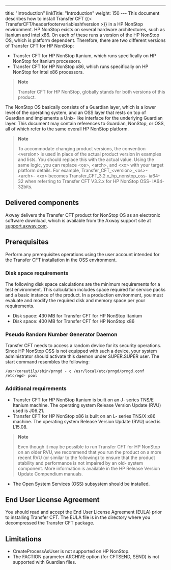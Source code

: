 ---
title: "Introduction"
linkTitle: "Introduction"
weight: 150
--- This document describes how to install Transfer CFT {{< TransferCFT/headerfootervariableshfversion  >}} in a HP NonStop environment. HP NonStop exists on several hardware architectures, such as Itanium and Intel x86. On each of these runs a version of the HP NonStop OS, which is platform dependent. Therefore, there are two different versions of Transfer CFT for HP NonStop:

- Transfer CFT for HP NonStop Itanium, which runs specifically on HP NonStop for Itanium processors.
- Transfer CFT for HP NonStop x86, which runs specifically on HP NonStop for Intel x86 processors.

> **Note**
>
> Transfer CFT for HP NonStop, globally stands for both versions of this product.

The NonStop OS basically consists of a Guardian layer, which is a lower level of the operating system, and an OSS layer that rests on top of Guardian and implements a Unix- like interface for the underlying Guardian layer. This document may contain references to Guardian, NonStop, or OSS, all of which refer to the same overall HP NonStop platform.

> **Note**
>
> To accommodate changing product versions, the convention &lt;version> is used in place of the actual product version in examples and lists. You should replace this with the actual value. Using the same logic, you can replace &lt;os>, &lt;arch>, and &lt;xx> with your target platform details. For example, Transfer_CFT_&lt;version>_&lt;os>- &lt;arch>- &lt;xx> becomes Transfer_CFT_3.2.x_hp_nonstop_oss- ia64- 32 when referring to Transfer CFT V3.2.x for HP NonStop OSS- IA64- 32bits.

## Delivered components

Axway delivers the Transfer CFT product for NonStop OS as an electronic software download, which is available from the Axway support site at [support.axway.com](http://www.support.axway.com/).

## Prerequisites

Perform any prerequisites operations using the user account intended for the Transfer CFT installation in the OSS environment.

### Disk space requirements

The following disk space calculations are the minimum requirements for a test environment. This calculation includes space required for service packs and a basic instance of the product. In a production environment, you must evaluate and modify the required disk and memory space per your requirements.

- Disk space: 430 MB for Transfer CFT for HP NonStop Itanium
- Disk space: 400 MB for Transfer CFT for HP NonStop x86

### Pseudo Random Number Generator Daemon

Transfer CFT needs to access a random device for its security operations. Since HP NonStop OSS is not equipped with such a device, your system administrator should activate this daemon under SUPER.SUPER user. The start command resembles the following:

```
/usr/coreutils/sbin/prngd - c /usr/local/etc/prngd/prngd.conf /etc/egd- pool
```

### Additional requirements

- Transfer CFT for HP NonStop Itanium is built on an J- series TNS/E Itanium machine. The operating system Release Version Update (RVU) used is J06.21.
- Transfer CFT for HP NonStop x86 is built on an L- series TNS/X x86 machine. The operating system Release Version Update (RVU) used is L15.08.

> **Note**
>
> Even though it may be possible to run Transfer CFT for HP NonStop on an older RVU, we recommend that you run the product on a more recent RVU (or similar to the following) to ensure that the product stability and performance is not impaired by an old- system component. More information is available in the HP Release Version Update Compendium manuals.

- The Open System Services (OSS) subsystem should be installed.

## End User License Agreement

You should read and accept the End User License Agreement (EULA) prior to installing Transfer CFT. The EULA file is in the directory where you decompressed the Transfer CFT package.

## Limitations

- CreateProcessAsUser is not supported on HP NonStop.
- The FACTION parameter ARCHIVE option (for CFTSEND, SEND) is not supported with Guardian files.

